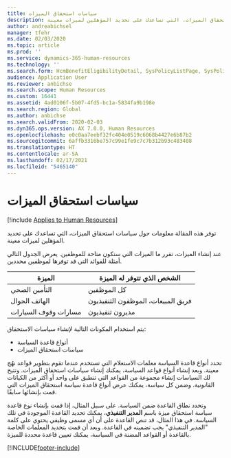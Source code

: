 ```yaml
---
title: سياسات استحقاق الميزات
description: توفر هذه المقالة معلومات حول سياسات استحقاق الميزات، التي تساعدك على تحديد المؤهلين لميزات معينة.
author: andreabichsel
manager: tfehr
ms.date: 02/03/2020
ms.topic: article
ms.prod: ''
ms.service: dynamics-365-human-resources
ms.technology: ''
ms.search.form: HcmBenefitEligibilityDetail, SysPolicyListPage, SysPolicySourceDocumentRuleType, BenefitWorkspace, HcmBenefitSummaryPart
audience: Application User
ms.reviewer: anbichse
ms.search.scope: Human Resources
ms.custom: 16441
ms.assetid: 4ad0106f-5b07-4fd5-bc1a-5834fa9b198e
ms.search.region: Global
ms.author: anbichse
ms.search.validFrom: 2020-02-03
ms.dyn365.ops.version: AX 7.0.0, Human Resources
ms.openlocfilehash: e0c0aa7eebf32fc404e0519c6068b4427e6b87b2
ms.sourcegitcommit: 6affb3316be757c99e1fe9c7c7b312b93c483408
ms.translationtype: HT
ms.contentlocale: ar-SA
ms.lasthandoff: 02/17/2021
ms.locfileid: "5465140"
---
```

# <a name="benefit-eligibility-policies"></a>سياسات استحقاق الميزات

[!include [Applies to Human Resources](../includes/applies-to-hr.md)]

توفر هذه المقالة معلومات حول سياسات استحقاق الميزات، التي تساعدك على تحديد المؤهلين لميزات معينة.

عند إنشاء الميزات، تقرر ما الميزات التي ستكون متاحة للموظفين. يعرض الجدول التالي أمثلة للفوائد التي قد توفرها لموظفين محددين.

| الميزة          | الشخص الذي تتوفر له الميزة |
|------------------|---------------------------------|
| التأمين الصحي | كل الموظفين                   |
| الهاتف الجوال     | فريق المبيعات، الموظفون التنفيذيون         |
| مسارات وقوف السيارات   | مديرون تنفيذيون                      |

يتم استخدام المكونات التالية لإنشاء سياسات الاستحقاق:

-   أنواع قاعدة السياسة
-   سياسات استحقاق الميزات

تحدد أنواع قاعدة السياسة معلمات الاستعلام التي تستخدم عندما تقوم بتطوير قواعد نهُج معينة. وبعد إنشاء أنواع قواعد السياسة، يمكنك إنشاء سياسات استحقاق الميزات. وتتيح لك السياسات إنشاء مجموعة من القواعد التي تنطبق على واحد أو أكثر من الكيانات القانونية. وضمن كل سياسة، يمكنك عرض أنواع قاعدة سياسة استحقاق الميزات التي قمت بإنشائها سابقًا. 

وتحدد نطاق القاعدة ضمن السياسة. على سبيل المثال، إذا قمت بإنشاء نوع قاعدة سياسة استحقاق ميزة باسم **المدير التنفيذي**، يمكنك تحديد القاعدة الموجودة في تلك السياسة. في هذا المثال، قد تنص القاعدة على أن أي مسمى وظيفي يحتوي على كلمة "المدير التنفيذي" يجب تضمينه في القاعدة. وبعد أن قمت بتحديد المعلمات الخاصة بالقاعدة أو القواعد المضنة في السياسة، يمكنك تعيين قاعدة محددة للميزة.






[!INCLUDE[footer-include](../includes/footer-banner.md)]
